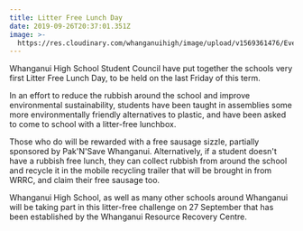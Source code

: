 ```yaml
---
title: Litter Free Lunch Day
date: 2019-09-26T20:37:01.351Z
image: >-
  https://res.cloudinary.com/whanganuihigh/image/upload/v1569361476/Events/litter-free-poster.800-more-writing.jpg
---
```

Whanganui High School Student Council have put together the schools very first Litter Free Lunch Day, to be held on the last Friday of this term. 

In an effort to reduce the rubbish around the school and improve environmental sustainability, students have been taught in assemblies some more environmentally friendly alternatives to plastic, and have been asked to come to school with a litter-free lunchbox. 

Those who do will be rewarded with a free sausage sizzle, partially sponsored by Pak'N'Save Whanganui. Alternatively, if a student doesn't have a rubbish free lunch, they can collect rubbish from around the school and recycle it in the mobile recycling trailer that will be brought in from WRRC, and claim their free sausage too.

Whanganui High School, as well as many other schools around Whanganui will be taking part in this litter-free challenge on 27 September that has been established by the Whanganui Resource Recovery Centre.
